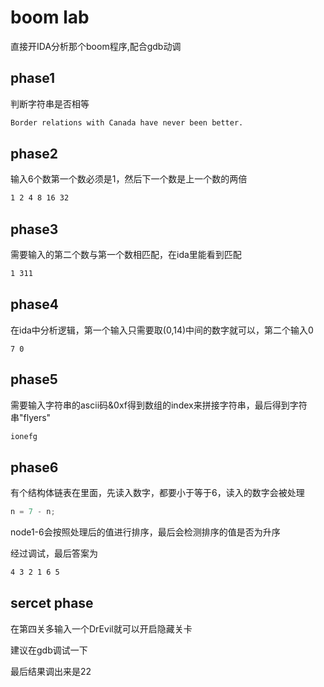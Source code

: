 # boom lab

直接开IDA分析那个boom程序,配合gdb动调

## phase1

判断字符串是否相等

```bash
Border relations with Canada have never been better.
```

## phase2

输入6个数第一个数必须是1，然后下一个数是上一个数的两倍

```bash
1 2 4 8 16 32
```

## phase3

需要输入的第二个数与第一个数相匹配，在ida里能看到匹配

```bash
1 311
```

## phase4 

在ida中分析逻辑，第一个输入只需要取(0,14)中间的数字就可以，第二个输入0

```
7 0 
```

## phase5

需要输入字符串的ascii码&0xf得到数组的index来拼接字符串，最后得到字符串"flyers"

```bash
ionefg
```

## phase6

有个结构体链表在里面，先读入数字，都要小于等于6，读入的数字会被处理

```c
n = 7 - n;
```

node1-6会按照处理后的值进行排序，最后会检测排序的值是否为升序

经过调试，最后答案为

```bash
4 3 2 1 6 5
```

## sercet phase

在第四关多输入一个DrEvil就可以开启隐藏关卡

建议在gdb调试一下

最后结果调出来是22

